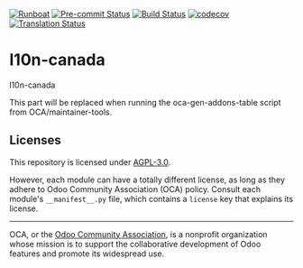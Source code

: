 
[![Runboat](https://img.shields.io/badge/runboat-Try%20me-875A7B.png)](https://runboat.odoo-community.org/builds?repo=OCA/l10n-canada&target_branch=18.0)
[![Pre-commit Status](https://github.com/OCA/l10n-canada/actions/workflows/pre-commit.yml/badge.svg?branch=18.0)](https://github.com/OCA/l10n-canada/actions/workflows/pre-commit.yml?query=branch%3A18.0)
[![Build Status](https://github.com/OCA/l10n-canada/actions/workflows/test.yml/badge.svg?branch=18.0)](https://github.com/OCA/l10n-canada/actions/workflows/test.yml?query=branch%3A18.0)
[![codecov](https://codecov.io/gh/OCA/l10n-canada/branch/18.0/graph/badge.svg)](https://codecov.io/gh/OCA/l10n-canada)
[![Translation Status](https://translation.odoo-community.org/widgets/l10n-canada-18-0/-/svg-badge.svg)](https://translation.odoo-community.org/engage/l10n-canada-18-0/?utm_source=widget)

<!-- /!\ do not modify above this line -->

# l10n-canada

l10n-canada

<!-- /!\ do not modify below this line -->

<!-- prettier-ignore-start -->

[//]: # (addons)

This part will be replaced when running the oca-gen-addons-table script from OCA/maintainer-tools.

[//]: # (end addons)

<!-- prettier-ignore-end -->

## Licenses

This repository is licensed under [AGPL-3.0](LICENSE).

However, each module can have a totally different license, as long as they adhere to Odoo Community Association (OCA)
policy. Consult each module's `__manifest__.py` file, which contains a `license` key
that explains its license.

----
OCA, or the [Odoo Community Association](http://odoo-community.org/), is a nonprofit
organization whose mission is to support the collaborative development of Odoo features
and promote its widespread use.
